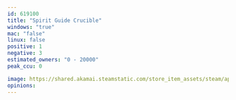 ```yaml
---
id: 619100
title: "Spirit Guide Crucible"
windows: "true"
mac: "false"
linux: false
positive: 1
negative: 3
estimated_owners: "0 - 20000"
peak_ccu: 0

image: https://shared.akamai.steamstatic.com/store_item_assets/steam/apps/619100/header.jpg?t=1493073774
opinions:
---
```

